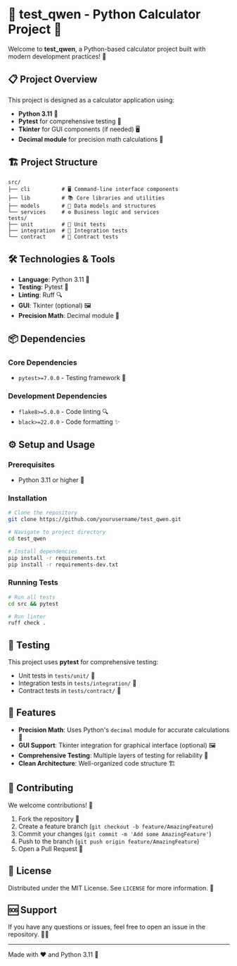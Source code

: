 # 🧮 test_qwen - Python Calculator Project 🚀

Welcome to **test_qwen**, a Python-based calculator project built with modern development practices! 🌟

## 📋 Project Overview

This project is designed as a calculator application using:
- **Python 3.11** 🐍
- **Pytest** for comprehensive testing 🧪
- **Tkinter** for GUI components (if needed) 🖥️
- **Decimal module** for precision math calculations 💯

## 🏗️ Project Structure

```
src/
├── cli          # 🖥️ Command-line interface components
├── lib          # 📚 Core libraries and utilities
├── models       # 🧩 Data models and structures
└── services     # ⚙️ Business logic and services
tests/
├── unit         # 🧪 Unit tests
├── integration  # 🔗 Integration tests
└── contract     # 📄 Contract tests
```

## 🛠️ Technologies & Tools

- **Language**: Python 3.11 🐍
- **Testing**: Pytest 🧪
- **Linting**: Ruff 🔍
- **GUI**: Tkinter (optional) 🖼️
- **Precision Math**: Decimal module 🧮

## 📦 Dependencies

### Core Dependencies
- `pytest>=7.0.0` - Testing framework 🧪

### Development Dependencies
- `flake8>=5.0.0` - Code linting 🔍
- `black>=22.0.0` - Code formatting ✨

## ⚙️ Setup and Usage

### Prerequisites
- Python 3.11 or higher 🐍

### Installation
```bash
# Clone the repository
git clone https://github.com/yourusername/test_qwen.git

# Navigate to project directory
cd test_qwen

# Install dependencies
pip install -r requirements.txt
pip install -r requirements-dev.txt
```

### Running Tests
```bash
# Run all tests
cd src && pytest

# Run linter
ruff check .
```

## 🧪 Testing

This project uses **pytest** for comprehensive testing:
- Unit tests in `tests/unit/` 🧪
- Integration tests in `tests/integration/` 🔗
- Contract tests in `tests/contract/` 📄

## 🎨 Features

- **Precision Math**: Uses Python's `decimal` module for accurate calculations 💯
- **GUI Support**: Tkinter integration for graphical interface (optional) 🖼️
- **Comprehensive Testing**: Multiple layers of testing for reliability 🧪
- **Clean Architecture**: Well-organized code structure 🏗️

## 🤝 Contributing

We welcome contributions! 🤝

1. Fork the repository 🍴
2. Create a feature branch (`git checkout -b feature/AmazingFeature`)
3. Commit your changes (`git commit -m 'Add some AmazingFeature'`)
4. Push to the branch (`git push origin feature/AmazingFeature`)
5. Open a Pull Request 🔄

## 📜 License

Distributed under the MIT License. See `LICENSE` for more information. 📄

## 🆘 Support

If you have any questions or issues, feel free to open an issue in the repository. 🙋‍♂️

---

Made with ❤️ and Python 3.11 🐍
